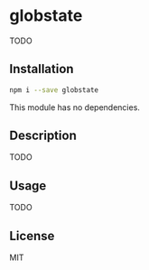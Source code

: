 # globstate

TODO


## Installation

```sh
npm i --save globstate
```

This module has no dependencies.


## Description

TODO


## Usage

TODO


## License

MIT
